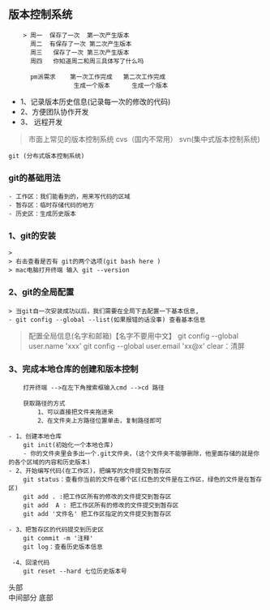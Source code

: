 ## 版本控制系统
        > 周一  保存了一次  第一次产生版本
          周二  有保存了一次 第二次产生版本
          周三   保存了一次 第三次产生版本
          周四   你知道周二和周三具体写了什么吗

          pm派需求    第一次工作完成   第二次工作完成
                      生成一个版本      生成一个版本
        
 - 1、记录版本历史信息(记录每一次的修改的代码)
 - 2、方便团队协作开发
 - 3、 远程开发

 >市面上常见的版本控制系统
    cvs（国内不常用） svn(集中式版本控制系统)

    git (分布式版本控制系统)

### git的基础用法
    - 工作区：我们能看到的，用来写代码的区域
    - 暂存区：临时存储代码的地方
    - 历史区：生成历史版本

### 1、git的安装
    >
    > 右击查看是否有 git的两个选项(git bash here )
    > mac电脑打开终端 输入 git --version

### 2、git的全局配置
    > 当git自一次安装成功以后，我们需要在全局下去配置一下基本信息,
    - git config --global --list(如果报错的话没事) 查看基本信息

  > 配置全局信息(名字和邮箱)【名字不要用中文】
    git config --global user.name 'xxx'
    git config --global user.email 'xx@x'
    clear：清屏

### 3、完成本地仓库的创建和版本控制
        打开终端 -->在左下角搜索框输入cmd -->cd 路径

        获取路径的方式
            1、可以直接把文件夹拖进来
            2、在文件夹上方路径位置单击，复制路径即可

    - 1、创建本地仓库
        git init(初始化一个本地仓库)
        - 你的文件夹里会多出一个.git文件夹，(这个文件夹不能够删除，他里面存储的就是你的各个区域的内容和历史版本)
    - 2、开始编写代码(在工作区)，把编写的文件提交到暂存区
        git status：查看你当前的文件在哪个区(红色的文件是在工作区，绿色的文件是在暂存区)
        git add . :把工作区所有的修改的文件提交到暂存区
        git add  A : 把工作区所有的修改的文件提交到暂存区
        git add '文件名' 把工作区指定的文件提交到暂存区

    - 3、把暂存区的代码提交到历史区
        git commit -m '注释'
        git log：查看历史版本信息

     -4、回滚代码
        git reset --hard 七位历史版本号

    



 头部  
 中间部分
 底部